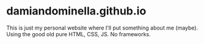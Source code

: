 # damiandominella.github.io

This is just my personal website where I'll put something about me (maybe). Using the good old pure HTML, CSS, JS. No frameworks.
